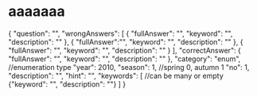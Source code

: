# aaaaaaa
{
	"question": "",
	"wrongAnswers": [
		{
			"fullAnswer": "",
			"keyword": "",
			"description": ""
		},
		{
			"fullAnswer":"",
			"keyword": "",
			"description": ""
		},
		{
			"fullAnswer": "",
			"keyword": "",
			"description": ""
		}
	],
	"correctAnswer": {
		"fullAnswer": "",
		"keyword": "",
		"description": ""
	}, 
	"category": "enum", //enumeration type
	"year": 2010,
	"season": 1, //spring 0, autumn 1
	"no": 1,
	"description": "",
	"hint": "",
	"keywords": [ //can be many or empty
		{"keyword": "", "description": ""}
	]
}